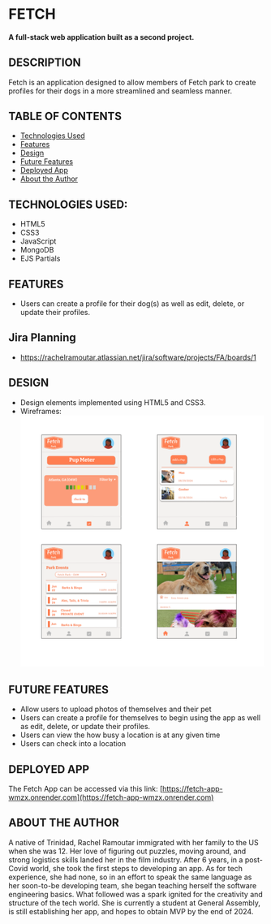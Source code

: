 # FETCH 

#### A full-stack web application built as a second project. 


## DESCRIPTION 
Fetch is an application designed to allow members of Fetch park to create profiles for their dogs in a more streamlined and seamless manner. 

## TABLE OF CONTENTS
* [Technologies Used](#technologiesused)
* [Features](#features)
* [Design](#design)
* [Future Features](#futurefeatures)
* [Deployed App](#deployment)
* [About the Author](#author)

## <a name="technologiesused"></a>TECHNOLOGIES USED: 
* HTML5 
* CSS3 
* JavaScript 
* MongoDB 
* EJS Partials 

## <a name="features"></a>FEATURES
* Users can create a profile for their dog(s) as well as edit, delete, or update their profiles. 

## Jira Planning 
* https://rachelramoutar.atlassian.net/jira/software/projects/FA/boards/1

## <a name="design"></a>DESIGN
* Design elements implemented using HTML5 and CSS3.
* Wireframes: 
![Wireframe of Fetch App Design](./public/imgs/FetchAppWireframe.png)

## <a name="futurefeatures"></a>FUTURE FEATURES
* Allow users to upload photos of themselves and their pet
*  Users can create a profile for themselves to begin using the app as well as edit, delete, or update their profiles.
* Users can view the how busy a location is at any given time 
* Users can check into a location 

## <a name="deployedapp"></a>DEPLOYED APP 
The Fetch App can be accessed via this link: [https://fetch-app-wmzx.onrender.com](https://fetch-app-wmzx.onrender.com)

## <a name="abouttheauthor"></a>ABOUT THE AUTHOR

A native of Trinidad, Rachel Ramoutar immigrated with her family to the US when she was 12. Her love of figuring out puzzles, moving around, and strong logistics skills landed her in the film industry. After 6 years, in a post-Covid world, she took the first steps to developing an app. As for tech experience, she had none, so in an effort to speak the same language as her soon-to-be developing team, she began teaching herself the software engineering basics. What followed was a spark ignited for the creativity and structure of the tech world. She is currently a student at General Assembly, is still establishing her app, and hopes to obtain MVP by the end of 2024. 

